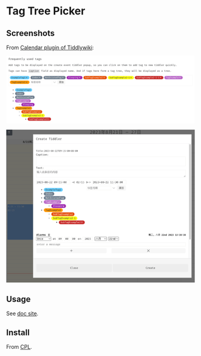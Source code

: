 # Tag Tree Picker

## Screenshots

From [Calendar plugin of Tiddlywiki](https://github.com/tiddly-gittly/tiddlywiki-calendar):

![Use as Tag picker](wiki/tiddlers/Screenshot1.png)

![Use in calendar event creation](wiki/tiddlers/Screenshot2.png)

## Usage

See [doc site](https://tiddly-gittly.github.io/tiddlywiki-tag-tree-picker-macro/).

## Install

From [CPL](https://github.com/tiddly-gittly/TiddlyWiki-CPL).
